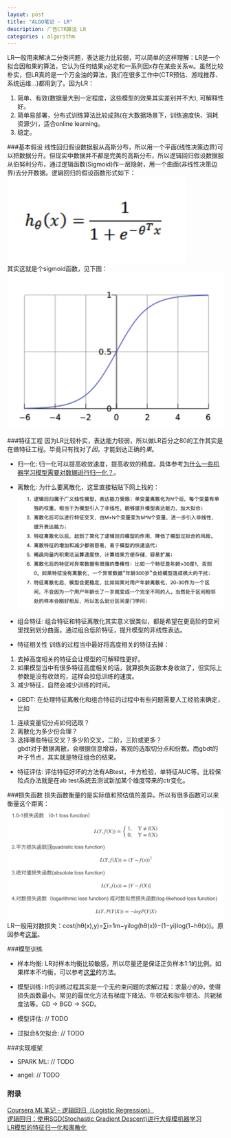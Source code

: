 ```yaml
---
layout: post
title: "ALGO笔记 - LR"
description: 广告CTR算法 LR
categories : algorithm
---
```

LR一般用来解决二分类问题，表达能力比较弱，可以简单的这样理解：LR是一个拟合因和果的算法，它认为任何结果y必定和一系列因x存在某些关系w。虽然比较朴实，但LR真的是一个万金油的算法，我们在很多工作中(CTR预估、游戏推荐、系统运维...)都用到了。因为LR：<br>
<!-- more -->
1. 简单、有效(数据量大到一定程度，这些模型的效果其实差别并不大), 可解释性好。
2. 简单易部署，分布式训练算法比较成熟(在大数据场景下，训练速度快、消耗资源少)，适合online learning。
3. 稳定。

###基本假设
线性回归假设数据服从高斯分布，所以用一个平面(线性决策边界)可以把数据分开。但现实中数据并不都是完美的高斯分布，所以逻辑回归假设数据服从伯努利分布，通过逻辑函数(Sigmoid)作一层隐射，用一个曲面(非线性决策边界)去分开数据。逻辑回归的假设函数形式如下：<br>
![note](/images/lr/lr.png)
<br>
其实这就是个sigmoid函数，见下图：
![note](/images/lr/sigmoid.png)

###特征工程
因为LR比较朴实，表达能力较弱，所以做LR百分之80的工作其实是在做特征工程。毕竟只有找对了*因*，才能到达正确的*果*。

* 归一化:
归一化可以提高收敛速度，提高收敛的精度。具体参考[为什么一些机器学习模型需要对数据进行归一化？](http://www.cnblogs.com/LBSer/p/4440590.html)。

* 离散化:
为什么要离散化，这里直接粘贴下网上找的：
![note](/images/lr/lisan.png)

* 组合特征:
组合特征和特征离散化其实意义很类似，都是希望在更高阶的空间里找到划分曲面。通过组合低阶特征，提升模型的非线性表达。

* 特征相关性
训练的过程当中最好将高度相关的特征去掉：<br>
1) 去掉高度相关的特征会让模型的可解释性更好。<br>
2) 如果模型当中有很多特征高度相关的话，就算损失函数本身收敛了，但实际上参数是没有收敛的，这样会拉低训练的速度。<br>
3) 减少特征，自然会减少训练的时间。<br>

* GBDT: 在处理特征离散化和组合特征的过程中有些问题需要人工经验来确定，比如<br>
1) 连续变量切分点如何选取？<br>
2) 离散化为多少份合理？<br>
3) 选择哪些特征交叉？多少阶交叉，二阶，三阶或更多？<br>
gbdt对于数据离散，会根据信息增益，客观的选取切分点和份数。而gbdt的叶子节点，其实就是特征组合的结果。

* 特征评估: 评估特征好坏的方法有ABtest，卡方检验，单特征AUC等。比较保险点办法就是在ab test系统去测试新加某个维度带来的ctr变化。

###损失函数
损失函数衡量的是实际值和预估值的差异。所以有很多函数可以来衡量这个距离：<br>
![note](/images/lr/cost.png)
LR一般用对数损失：cost(hθ(x),y)=∑i=1m−yilog(hθ(x))−(1−yi)log(1−hθ(x))。原因参考[这里](https://www.jianshu.com/p/1bf35d61995f)。

###模型训练

* 样本均衡: LR对样本均衡比较敏感，所以尽量还是保证正负样本1:1的比例。如果样本不均衡，可以参考[这里](https://www.zhihu.com/question/56662976)的方法。

* 模型训练: lr的训练过程其实是一个无约束问题的求解过程：求最小的θ，使得损失函数最小。常见的最优化方法有梯度下降法、牛顿法和拟牛顿法、共轭梯度法等。GD -> BGD -> SGD。

* 模型评估:  // TODO

* 过拟合&欠拟合: // TODO

###实现框架

* SPARK ML: // TODO

* angel: // TODO

### 附录
[Coursera ML笔记 - 逻辑回归（Logistic Regression）](https://blog.csdn.net/walilk/article/details/51107380)<br>
[逻辑回归：使用SGD(Stochastic Gradient Descent)进行大规模机器学习](https://www.cnblogs.com/batys/p/3298816.html)<br>
[LR模型的特征归一化和离散化](https://www.jianshu.com/p/1c2569c894ce)<br>